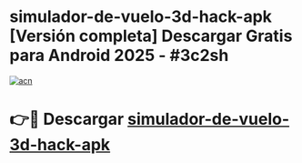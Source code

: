 # simulador-de-vuelo-3d-hack-apk  [Versión completa] Descargar Gratis para Android 2025 - #3c2sh

[![acn](https://github.com/user-attachments/assets/0f9c940e-d8b0-45ae-aac7-cd30a18b3e1c)](https://apps.freeplayer.one?title=simulador-de-vuelo-3d-hack-apk&ref=9F)

# 👉🔴 Descargar [simulador-de-vuelo-3d-hack-apk](https://apps.freeplayer.one?title=simulador-de-vuelo-3d-hack-apk&ref=9F)
